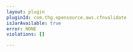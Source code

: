 ```yaml
---
layout: plugin
pluginId: com.thg.opensource.aws.cfnvalidate
isJarAvailable: true
error: NONE
violations: []

---
```

